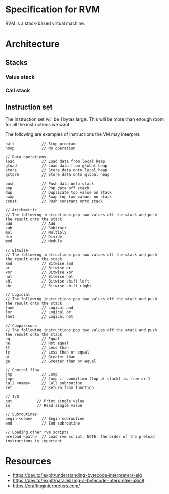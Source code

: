 # Specification for RVM
RVM is a stack-based virtual machine.

# Architecture

## Stacks

### Value stack

### Call stack

## Instruction set
The instruction set will be 1 bytes large. This will be more than enough room for all the instructions we want.

The following are examples of instructions the VM may interpret:
``` 
halt            // Stop program
noop            // No operation

// Data operations
load            // Load data from local heap
gload           // Load data from global heap
store           // Store data onto local heap
gstore          // Store data onto global heap

push            // Push data onto stack
pop             // Pop data off stack
dup             // Duplicate top value on stack
swap            // Swap top two values on stack
const           // Push constant onto stack

// Arithmetric
// The following instructions pop two values off the stack and push the result onto the stack
add             // Add
sub             // Subtract
mul             // Multiply
div             // Divide
mod             // Modulo

// Bitwise
// The following instructions pop two values off the stack and push the result onto the stack
and             // Bitwise and
or              // Bitwise or
xor             // Bitwise xor
not             // Bitwise not
shl             // Bitwise shift left
shr             // Bitwise shift right

// Logicial
// The following instructions pop two values off the stack and push the result onto the stack
land            // Logical and
lor             // Logical or
lnot            // Logical not

// Comparisons
// The following instructions pop two values off the stack and push the result onto the stack
eq              // Equal
ne              // Not equal
lt              // Less than
le              // Less than or equal
gt              // Greater than
ge              // Greater than or equal

// Control flow
jmp             // Jump
jmpc            // Jump if condition (top of stack) is true or 1
call <name>     // Call subroutine
ret             // Return from function

// I/O
out           // Print single value
in            // Read single value

// Subroutines
begin <name>    // Begin subroutine
end             // End subroutine

// Loading other rvm scripts
preload <path>  // Load rvm script, NOTE: the order of the preload instructions is important
```

# Resources
- https://dev.to/lexplt/understanding-bytecode-interpreters-eig
- https://dev.to/lexplt/parallelizing-a-bytecode-interpreter-58m8
- https://craftinginterpreters.com/
